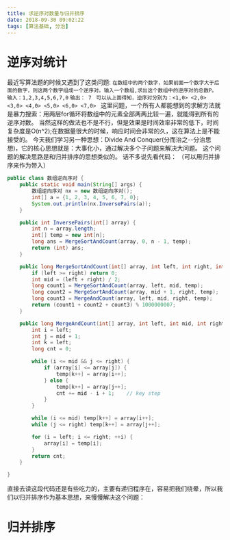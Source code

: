 ```yaml
---
title: 求逆序对数量与归并排序
date: 2018-09-30 09:02:22
tags: [算法基础, 分治]
---
```

# 逆序对统计
最近写算法题的时候又遇到了这类问题:
``在数组中的两个数字，如果前面一个数字大于后面的数字，则这两个数字组成一个逆序对。输入一个数组,求出这个数组中的逆序对的总数P。``
``输入：1,2,3,4,5,6,7,0``
``输出： 7 ``
``可以从上面得知，逆序对分别为：<1,0> <2,0> <3,0> <4,0> <5,0> <6,0> <7,0> ``
这里问题，一个所有人都能想到的求解方法就是暴力搜索：用两层for循环将数组中的元素全部两两比较一遍，就能得到所有的逆序对数。
当然这样的做法也不是不行，但是效果是时间效率非常的低下，时间复杂度是O(n^2);在数据量很大的时候，响应时间会非常的久，这在算法上是不能接受的。
今天我们学习另一种思想：Divide And Conquer(分而治之--分治思想)，它的核心思想就是：大事化小，通过解决多个子问题来解决大问题。
这个问题的解决思路是和归并排序的思想类似的。
话不多说先看代码： （可以用归并排序来作为带入）

```Java
public class 数组逆向序对 {
    public static void main(String[] args) {
        数组逆向序对 nx = new 数组逆向序对();
        int[] a = {1, 2, 3, 4, 5, 6, 7, 0};
        System.out.println(nx.InversePairs(a));
    }

    public int InversePairs(int[] array) {
        int n = array.length;
        int[] temp = new int[n];
        long ans = MergeSortAndCount(array, 0, n - 1, temp);
        return (int) ans;
    }

    public long MergeSortAndCount(int[] array, int left, int right, int[] temp) {
        if (left >= right) return 0;
        int mid = (left + right) / 2;
        long count1 = MergeSortAndCount(array, left, mid, temp);
        long count2 = MergeSortAndCount(array, mid + 1, right, temp);
        long count3 = MergeAndCount(array, left, mid, right, temp);
        return (count1 + count2 + count3) % 1000000007;
    }

    public long MergeAndCount(int[] array, int left, int mid, int right, int[] temp) {
        int i = left;
        int j = mid + 1;
        int k = left;
        long cnt = 0;

        while (i <= mid && j <= right) {
            if (array[i] <= array[j]) {
                temp[k++] = array[i++];
            } else {
                temp[k++] = array[j++];
                cnt += mid - i + 1;    // key step
            }
        }

        while (i <= mid) temp[k++] = array[i++];
        while (j <= right) temp[k++] = array[j++];

        for (i = left; i <= right; ++i) {
            array[i] = temp[i];
        }
        return cnt;
    }

}
```
直接去读这段代码还是有些吃力的，主要有递归程序在，容易把我们绕晕，所以我们以归并排序作为基本思想，来慢慢解决这个问题：

# 归并排序